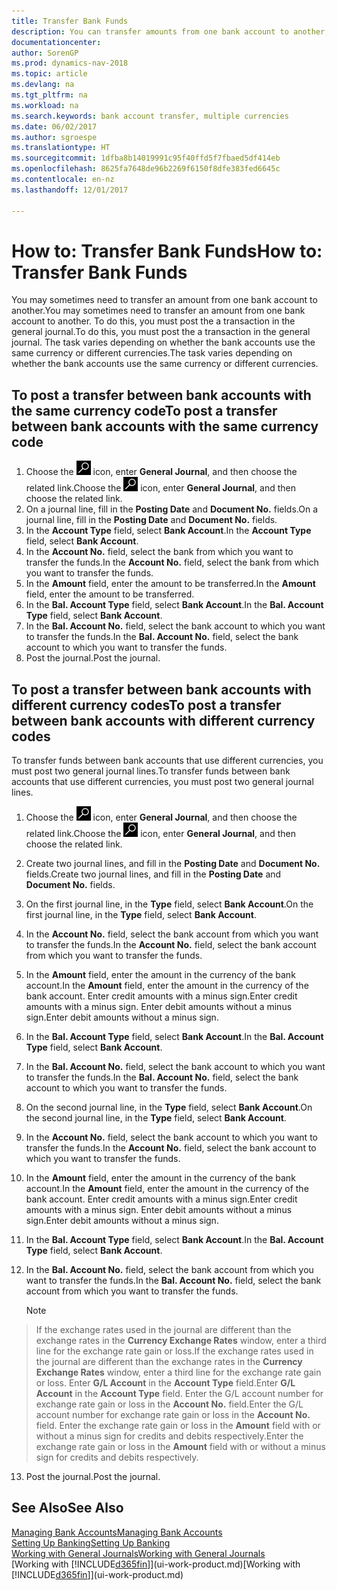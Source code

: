 ```yaml
---
title: Transfer Bank Funds
description: You can transfer amounts from one bank account to another, including different currencies, by posting the transaction in the general journal.
documentationcenter: 
author: SorenGP
ms.prod: dynamics-nav-2018
ms.topic: article
ms.devlang: na
ms.tgt_pltfrm: na
ms.workload: na
ms.search.keywords: bank account transfer, multiple currencies
ms.date: 06/02/2017
ms.author: sgroespe
ms.translationtype: HT
ms.sourcegitcommit: 1dfba8b14019991c95f40ffd5f7fbaed5df414eb
ms.openlocfilehash: 8625fa7648de96b2269f6150f8dfe383fed6645c
ms.contentlocale: en-nz
ms.lasthandoff: 12/01/2017

---
```

# <a name="how-to-transfer-bank-funds"></a><span data-ttu-id="a594b-103">How to: Transfer Bank Funds</span><span class="sxs-lookup"><span data-stu-id="a594b-103">How to: Transfer Bank Funds</span></span>
<span data-ttu-id="a594b-104">You may sometimes need to transfer an amount from one bank account to another.</span><span class="sxs-lookup"><span data-stu-id="a594b-104">You may sometimes need to transfer an amount from one bank account to another.</span></span> <span data-ttu-id="a594b-105">To do this, you must post the a transaction in the general journal.</span><span class="sxs-lookup"><span data-stu-id="a594b-105">To do this, you must post the a transaction in the general journal.</span></span> <span data-ttu-id="a594b-106">The task varies depending on whether the bank accounts use the same currency or different currencies.</span><span class="sxs-lookup"><span data-stu-id="a594b-106">The task varies depending on whether the bank accounts use the same currency or different currencies.</span></span>

## <a name="to-post-a-transfer-between-bank-accounts-with-the-same-currency-code"></a><span data-ttu-id="a594b-107">To post a transfer between bank accounts with the same currency code</span><span class="sxs-lookup"><span data-stu-id="a594b-107">To post a transfer between bank accounts with the same currency code</span></span>
1. <span data-ttu-id="a594b-108">Choose the ![Search for Page or Report](media/ui-search/search_small.png "Search for Page or Report icon") icon, enter **General Journal**, and then choose the related link.</span><span class="sxs-lookup"><span data-stu-id="a594b-108">Choose the ![Search for Page or Report](media/ui-search/search_small.png "Search for Page or Report icon") icon, enter **General Journal**, and then choose the related link.</span></span>
2. <span data-ttu-id="a594b-109">On a journal line, fill in the **Posting Date** and **Document No.** fields.</span><span class="sxs-lookup"><span data-stu-id="a594b-109">On a journal line, fill in the **Posting Date** and **Document No.** fields.</span></span>
3. <span data-ttu-id="a594b-110">In the **Account Type** field, select **Bank Account**.</span><span class="sxs-lookup"><span data-stu-id="a594b-110">In the **Account Type** field, select **Bank Account**.</span></span>
4. <span data-ttu-id="a594b-111">In the **Account No.** field, select the bank from which you want to transfer the funds.</span><span class="sxs-lookup"><span data-stu-id="a594b-111">In the **Account No.** field, select the bank from which you want to transfer the funds.</span></span>
5. <span data-ttu-id="a594b-112">In the **Amount** field, enter the amount to be transferred.</span><span class="sxs-lookup"><span data-stu-id="a594b-112">In the **Amount** field, enter the amount to be transferred.</span></span>
6. <span data-ttu-id="a594b-113">In the **Bal. Account Type** field, select **Bank Account**.</span><span class="sxs-lookup"><span data-stu-id="a594b-113">In the **Bal. Account Type** field, select **Bank Account**.</span></span>
7. <span data-ttu-id="a594b-114">In the **Bal. Account No.** field, select the bank account to which you want to transfer the funds.</span><span class="sxs-lookup"><span data-stu-id="a594b-114">In the **Bal. Account No.** field, select the bank account to which you want to transfer the funds.</span></span>
8. <span data-ttu-id="a594b-115">Post the journal.</span><span class="sxs-lookup"><span data-stu-id="a594b-115">Post the journal.</span></span>

## <a name="to-post-a-transfer-between-bank-accounts-with-different-currency-codes"></a><span data-ttu-id="a594b-116">To post a transfer between bank accounts with different currency codes</span><span class="sxs-lookup"><span data-stu-id="a594b-116">To post a transfer between bank accounts with different currency codes</span></span>
<span data-ttu-id="a594b-117">To transfer funds between bank accounts that use different currencies, you must post two general journal lines.</span><span class="sxs-lookup"><span data-stu-id="a594b-117">To transfer funds between bank accounts that use different currencies, you must post two general journal lines.</span></span>

1. <span data-ttu-id="a594b-118">Choose the ![Search for Page or Report](media/ui-search/search_small.png "Search for Page or Report icon") icon, enter **General Journal**, and then choose the related link.</span><span class="sxs-lookup"><span data-stu-id="a594b-118">Choose the ![Search for Page or Report](media/ui-search/search_small.png "Search for Page or Report icon") icon, enter **General Journal**, and then choose the related link.</span></span>
2. <span data-ttu-id="a594b-119">Create two journal lines, and fill in the **Posting Date** and **Document No.** fields.</span><span class="sxs-lookup"><span data-stu-id="a594b-119">Create two journal lines, and fill in the **Posting Date** and **Document No.** fields.</span></span>
3. <span data-ttu-id="a594b-120">On the first journal line, in the **Type** field, select **Bank Account**.</span><span class="sxs-lookup"><span data-stu-id="a594b-120">On the first journal line, in the **Type** field, select **Bank Account**.</span></span>
4. <span data-ttu-id="a594b-121">In the **Account No.** field, select the bank account from which you want to transfer the funds.</span><span class="sxs-lookup"><span data-stu-id="a594b-121">In the **Account No.** field, select the bank account from which you want to transfer the funds.</span></span>
5. <span data-ttu-id="a594b-122">In the **Amount** field, enter the amount in the currency of the bank account.</span><span class="sxs-lookup"><span data-stu-id="a594b-122">In the **Amount** field, enter the amount in the currency of the bank account.</span></span> <span data-ttu-id="a594b-123">Enter credit amounts with a minus sign.</span><span class="sxs-lookup"><span data-stu-id="a594b-123">Enter credit amounts with a minus sign.</span></span> <span data-ttu-id="a594b-124">Enter debit amounts without a minus sign.</span><span class="sxs-lookup"><span data-stu-id="a594b-124">Enter debit amounts without a minus sign.</span></span>
6. <span data-ttu-id="a594b-125">In the **Bal. Account Type** field, select **Bank Account**.</span><span class="sxs-lookup"><span data-stu-id="a594b-125">In the **Bal. Account Type** field, select **Bank Account**.</span></span>
7. <span data-ttu-id="a594b-126">In the **Bal. Account No.** field, select the bank account to which you want to transfer the funds.</span><span class="sxs-lookup"><span data-stu-id="a594b-126">In the **Bal. Account No.** field, select the bank account to which you want to transfer the funds.</span></span>
8. <span data-ttu-id="a594b-127">On the second journal line, in the **Type** field, select **Bank Account**.</span><span class="sxs-lookup"><span data-stu-id="a594b-127">On the second journal line, in the **Type** field, select **Bank Account**.</span></span>
9. <span data-ttu-id="a594b-128">In the **Account No.** field, select the bank account to which you want to transfer the funds.</span><span class="sxs-lookup"><span data-stu-id="a594b-128">In the **Account No.** field, select the bank account to which you want to transfer the funds.</span></span>
10. <span data-ttu-id="a594b-129">In the **Amount** field, enter the amount in the currency of the bank account.</span><span class="sxs-lookup"><span data-stu-id="a594b-129">In the **Amount** field, enter the amount in the currency of the bank account.</span></span> <span data-ttu-id="a594b-130">Enter credit amounts with a minus sign.</span><span class="sxs-lookup"><span data-stu-id="a594b-130">Enter credit amounts with a minus sign.</span></span> <span data-ttu-id="a594b-131">Enter debit amounts without a minus sign.</span><span class="sxs-lookup"><span data-stu-id="a594b-131">Enter debit amounts without a minus sign.</span></span>
11. <span data-ttu-id="a594b-132">In the **Bal. Account Type** field, select **Bank Account**.</span><span class="sxs-lookup"><span data-stu-id="a594b-132">In the **Bal. Account Type** field, select **Bank Account**.</span></span>  
12. <span data-ttu-id="a594b-133">In the **Bal. Account No.** field, select the bank account from which you want to transfer the funds.</span><span class="sxs-lookup"><span data-stu-id="a594b-133">In the **Bal. Account No.** field, select the bank account from which you want to transfer the funds.</span></span>

    > [!NOTE]  
>   <span data-ttu-id="a594b-134">If the exchange rates used in the journal are different than the exchange rates in the **Currency Exchange Rates** window, enter a third line for the exchange rate gain or loss.</span><span class="sxs-lookup"><span data-stu-id="a594b-134">If the exchange rates used in the journal are different than the exchange rates in the **Currency Exchange Rates** window, enter a third line for the exchange rate gain or loss.</span></span> <span data-ttu-id="a594b-135">Enter **G/L Account** in the **Account Type** field.</span><span class="sxs-lookup"><span data-stu-id="a594b-135">Enter **G/L Account** in the **Account Type** field.</span></span> <span data-ttu-id="a594b-136">Enter the G/L account number for exchange rate gain or loss in the **Account No.** field.</span><span class="sxs-lookup"><span data-stu-id="a594b-136">Enter the G/L account number for exchange rate gain or loss in the **Account No.** field.</span></span> <span data-ttu-id="a594b-137">Enter the exchange rate gain or loss in the **Amount** field with or without a minus sign for credits and debits respectively.</span><span class="sxs-lookup"><span data-stu-id="a594b-137">Enter the exchange rate gain or loss in the **Amount** field with or without a minus sign for credits and debits respectively.</span></span>
13. <span data-ttu-id="a594b-138">Post the journal.</span><span class="sxs-lookup"><span data-stu-id="a594b-138">Post the journal.</span></span>

## <a name="see-also"></a><span data-ttu-id="a594b-139">See Also</span><span class="sxs-lookup"><span data-stu-id="a594b-139">See Also</span></span>
[<span data-ttu-id="a594b-140">Managing Bank Accounts</span><span class="sxs-lookup"><span data-stu-id="a594b-140">Managing Bank Accounts</span></span>](bank-manage-bank-accounts.md)  
[<span data-ttu-id="a594b-141">Setting Up Banking</span><span class="sxs-lookup"><span data-stu-id="a594b-141">Setting Up Banking</span></span>](bank-setup-banking.md)  
[<span data-ttu-id="a594b-142">Working with General Journals</span><span class="sxs-lookup"><span data-stu-id="a594b-142">Working with General Journals</span></span>](ui-work-general-journals.md)  
<span data-ttu-id="a594b-143">[Working with [!INCLUDE[d365fin](includes/d365fin_md.md)]](ui-work-product.md)</span><span class="sxs-lookup"><span data-stu-id="a594b-143">[Working with [!INCLUDE[d365fin](includes/d365fin_md.md)]](ui-work-product.md)</span></span>

